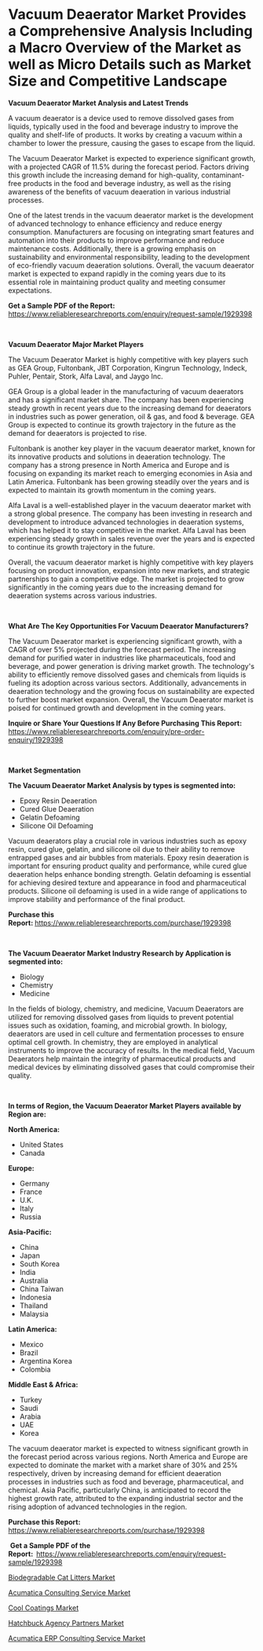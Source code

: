 <p><h1>Vacuum Deaerator Market Provides a Comprehensive Analysis Including a Macro Overview of the Market as well as Micro Details such as Market Size and Competitive Landscape</h1></p><p><strong>Vacuum Deaerator Market Analysis and Latest Trends</strong></p>
<p><p>A vacuum deaerator is a device used to remove dissolved gases from liquids, typically used in the food and beverage industry to improve the quality and shelf-life of products. It works by creating a vacuum within a chamber to lower the pressure, causing the gases to escape from the liquid. </p><p>The Vacuum Deaerator Market is expected to experience significant growth, with a projected CAGR of 11.5% during the forecast period. Factors driving this growth include the increasing demand for high-quality, contaminant-free products in the food and beverage industry, as well as the rising awareness of the benefits of vacuum deaeration in various industrial processes. </p><p>One of the latest trends in the vacuum deaerator market is the development of advanced technology to enhance efficiency and reduce energy consumption. Manufacturers are focusing on integrating smart features and automation into their products to improve performance and reduce maintenance costs. Additionally, there is a growing emphasis on sustainability and environmental responsibility, leading to the development of eco-friendly vacuum deaeration solutions. Overall, the vacuum deaerator market is expected to expand rapidly in the coming years due to its essential role in maintaining product quality and meeting consumer expectations.</p></p>
<p><strong>Get a Sample PDF of the Report:&nbsp;</strong> <a href="https://www.reliableresearchreports.com/enquiry/request-sample/1929398">https://www.reliableresearchreports.com/enquiry/request-sample/1929398</a></p>
<p>&nbsp;</p>
<p><strong>Vacuum Deaerator Major Market Players</strong></p>
<p><p>The Vacuum Deaerator Market is highly competitive with key players such as GEA Group, Fultonbank, JBT Corporation, Kingrun Technology, Indeck, Puhler, Pentair, Stork, Alfa Laval, and Jaygo Inc. </p><p>GEA Group is a global leader in the manufacturing of vacuum deaerators and has a significant market share. The company has been experiencing steady growth in recent years due to the increasing demand for deaerators in industries such as power generation, oil & gas, and food & beverage. GEA Group is expected to continue its growth trajectory in the future as the demand for deaerators is projected to rise.</p><p>Fultonbank is another key player in the vacuum deaerator market, known for its innovative products and solutions in deaeration technology. The company has a strong presence in North America and Europe and is focusing on expanding its market reach to emerging economies in Asia and Latin America. Fultonbank has been growing steadily over the years and is expected to maintain its growth momentum in the coming years.</p><p>Alfa Laval is a well-established player in the vacuum deaerator market with a strong global presence. The company has been investing in research and development to introduce advanced technologies in deaeration systems, which has helped it to stay competitive in the market. Alfa Laval has been experiencing steady growth in sales revenue over the years and is expected to continue its growth trajectory in the future.</p><p>Overall, the vacuum deaerator market is highly competitive with key players focusing on product innovation, expansion into new markets, and strategic partnerships to gain a competitive edge. The market is projected to grow significantly in the coming years due to the increasing demand for deaeration systems across various industries.</p></p>
<p>&nbsp;</p>
<p><strong>What Are The Key Opportunities For Vacuum Deaerator Manufacturers?</strong></p>
<p><p>The Vacuum Deaerator market is experiencing significant growth, with a CAGR of over 5% projected during the forecast period. The increasing demand for purified water in industries like pharmaceuticals, food and beverage, and power generation is driving market growth. The technology's ability to efficiently remove dissolved gases and chemicals from liquids is fueling its adoption across various sectors. Additionally, advancements in deaeration technology and the growing focus on sustainability are expected to further boost market expansion. Overall, the Vacuum Deaerator market is poised for continued growth and development in the coming years.</p></p>
<p><strong>Inquire or Share Your Questions If Any Before Purchasing This Report:</strong> <a href="https://www.reliableresearchreports.com/enquiry/pre-order-enquiry/1929398">https://www.reliableresearchreports.com/enquiry/pre-order-enquiry/1929398</a></p>
<p>&nbsp;</p>
<p><strong>Market Segmentation</strong></p>
<p><strong>The Vacuum Deaerator Market Analysis by types is segmented into:</strong></p>
<p><ul><li>Epoxy Resin Deaeration</li><li>Cured Glue Deaeration</li><li>Gelatin Defoaming</li><li>Silicone Oil Defoaming</li></ul></p>
<p><p>Vacuum deaerators play a crucial role in various industries such as epoxy resin, cured glue, gelatin, and silicone oil due to their ability to remove entrapped gases and air bubbles from materials. Epoxy resin deaeration is important for ensuring product quality and performance, while cured glue deaeration helps enhance bonding strength. Gelatin defoaming is essential for achieving desired texture and appearance in food and pharmaceutical products. Silicone oil defoaming is used in a wide range of applications to improve stability and performance of the final product.</p></p>
<p><strong>Purchase this Report:&nbsp;</strong><a href="https://www.reliableresearchreports.com/purchase/1929398">https://www.reliableresearchreports.com/purchase/1929398</a></p>
<p>&nbsp;</p>
<p><strong>The Vacuum Deaerator Market Industry Research by Application is segmented into:</strong></p>
<p><ul><li>Biology</li><li>Chemistry</li><li>Medicine</li></ul></p>
<p><p>In the fields of biology, chemistry, and medicine, Vacuum Deaerators are utilized for removing dissolved gases from liquids to prevent potential issues such as oxidation, foaming, and microbial growth. In biology, deaerators are used in cell culture and fermentation processes to ensure optimal cell growth. In chemistry, they are employed in analytical instruments to improve the accuracy of results. In the medical field, Vacuum Deaerators help maintain the integrity of pharmaceutical products and medical devices by eliminating dissolved gases that could compromise their quality.</p></p>
<p>&nbsp;</p>
<p><strong>In terms of Region, the Vacuum Deaerator Market Players available by Region are:</strong></p>
<p>
    <p> <strong> North America: </strong>
        <ul>
            <li>United States</li>
            <li>Canada</li>
        </ul>
        </p> 
    <p> <strong> Europe: </strong>
        <ul>
            <li>Germany</li>
            <li>France</li>
            <li>U.K.</li>
            <li>Italy</li>
            <li>Russia</li>
        </ul>
        </p> 
    <p> <strong> Asia-Pacific: </strong>
        <ul>
            <li>China</li>
            <li>Japan</li>
            <li>South Korea</li>
            <li>India</li>
            <li>Australia</li>
            <li>China Taiwan</li>
            <li>Indonesia</li>
            <li>Thailand</li>
            <li>Malaysia</li>
        </ul>
        </p> 
    <p> <strong> Latin America: </strong>
        <ul>
            <li>Mexico</li>
            <li>Brazil</li>
            <li>Argentina Korea</li>
            <li>Colombia</li>
        </ul>
        </p> 
    <p> <strong> Middle East & Africa: </strong>
        <ul>
            <li>Turkey</li>
            <li>Saudi</li>
            <li>Arabia</li>
            <li>UAE</li>
            <li>Korea</li>
        </ul>
    </p>
    </p>
<p><p>The vacuum deaerator market is expected to witness significant growth in the forecast period across various regions. North America and Europe are expected to dominate the market with a market share of 30% and 25% respectively, driven by increasing demand for efficient deaeration processes in industries such as food and beverage, pharmaceutical, and chemical. Asia Pacific, particularly China, is anticipated to record the highest growth rate, attributed to the expanding industrial sector and the rising adoption of advanced technologies in the region.</p></p>
<p><strong>Purchase this Report: </strong><a href="https://www.reliableresearchreports.com/purchase/1929398">https://www.reliableresearchreports.com/purchase/1929398</a></p>
<p>&nbsp;<strong>Get a Sample PDF of the Report:&nbsp;&nbsp;</strong><a href="https://www.reliableresearchreports.com/enquiry/request-sample/1929398">https://www.reliableresearchreports.com/enquiry/request-sample/1929398</a></p>
<p><strong></strong></p>
<p><p><a href="https://view.publitas.com/reportprime-1/biodegradable-cat-litters-market-size-share-trends-analysis-report-by-material-by-type-by-end-user-by-region-and-segment-forecasts-2024-2031/">Biodegradable Cat Litters Market</a></p><p><a href="https://copper-carbon-84f.notion.site/Acumatica-Consulting-Service-Market-Size-Share-Trends-Analysis-Report-By-Material-By-Type-By-En-f41c6f23a4f444f28ea1da59956716ea">Acumatica Consulting Service Market</a></p><p><a href="https://view.publitas.com/reportprime-1/cool-coatings-market-insights-market-players-and-forecast-till-2031/">Cool Coatings Market</a></p><p><a href="https://cedar-agate-3da.notion.site/Hatchbuck-Agency-Partners-Market-Size-Share-Trends-Analysis-Report-By-Material-By-Type-By-End-u-249a9ba68051418bb21a210187cbdfe8">Hatchbuck Agency Partners Market</a></p><p><a href="https://circular-yam-9b9.notion.site/Acumatica-ERP-Consulting-Service-Market-Offers-Provide-Insightful-Data-for-the-Time-Period-from-2024-10351941f9f846f3987fb8c334d931f8">Acumatica ERP Consulting Service Market</a></p></p>